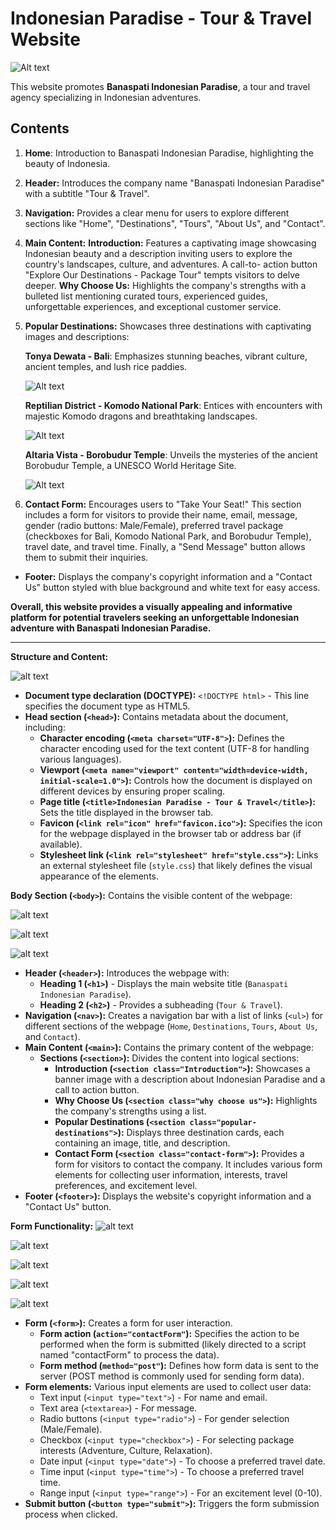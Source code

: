 # Indonesian Paradise - Tour & Travel Website
![Alt text](https://static.vecteezy.com/system/resources/thumbnails/003/088/519/small_2x/indonesia-landmark-background-concept-free-vector.jpg)

This website promotes **Banaspati Indonesian Paradise**, a tour and travel agency specializing in Indonesian adventures.

## Contents
1. **Home**: Introduction to Banaspati Indonesian Paradise, highlighting the beauty of Indonesia.
2. **Header:** Introduces the company name "Banaspati Indonesian Paradise" with a subtitle "Tour & Travel".
3. **Navigation:** Provides a clear menu for users to explore different sections like "Home", "Destinations", "Tours", "About Us", and "Contact".
4. **Main Content:**
    **Introduction:** Features a captivating image showcasing Indonesian beauty and a description inviting users to explore the country's landscapes, culture, and adventures. A call-to- action button "Explore Our Destinations - Package Tour" tempts visitors to delve deeper.
    **Why Choose Us:** Highlights the company's strengths with a bulleted list mentioning curated tours, experienced guides, unforgettable experiences, and exceptional customer service.
5. **Popular Destinations:** Showcases three destinations with captivating images and descriptions:

   **Tonya Dewata - Bali**: Emphasizes stunning beaches, vibrant culture, ancient temples, and lush rice paddies.
   
   ![Alt text](https://res.klook.com/image/upload/q_85/c_fill,w_1360/v1654586251/blog/wsnqunszlajd5ypjo29l.webp)

   **Reptilian District - Komodo National Park**: Entices with encounters with majestic Komodo dragons and breathtaking landscapes.
   
   ![Alt text](https://cdn0-production-images-kly.akamaized.net/1zKr7iJWTS89nUA5IDZM0fizQzs=/640x360/smart/filters:quality(75):strip_icc():format(webp)/kly-media-production/medias/2845460/original/065746700_1562308699-kadalbesarcov.jpg)
   
   **Altaria Vista - Borobudur Temple**: Unveils the mysteries of the ancient Borobudur Temple, a UNESCO World Heritage Site.

   ![Alt text](https://authentic-indonesia.com/wp-content/uploads/2020/11/borobudur-temple.jpg)

7. **Contact Form:** Encourages users to "Take Your Seat!"  This section includes a form for visitors to provide their name, email, message, gender (radio buttons: Male/Female), preferred travel package (checkboxes for Bali, Komodo National Park, and Borobudur Temple), travel date, and travel time. Finally, a "Send Message" button allows them to submit their inquiries.

* **Footer:** Displays the company's copyright information and a "Contact Us" button styled with blue background and white text for easy access.

**Overall, this website provides a visually appealing and informative platform for potential travelers seeking an unforgettable Indonesian adventure with Banaspati Indonesian Paradise.**

---

**Structure and Content:**

![alt text](<foto/foto 1 head.png>)
* **Document type declaration (DOCTYPE):** `<!DOCTYPE html>` -  This line specifies the document type as HTML5.
* **Head section (`<head>`):** Contains metadata about the document, including:
    * **Character encoding (`<meta charset="UTF-8">`):** Defines the character encoding used for the text content (UTF-8 for handling various languages).
    * **Viewport (`<meta name="viewport" content="width=device-width, initial-scale=1.0">`):** Controls how the document is displayed on different devices by ensuring proper scaling.
    * **Page title (`<title>Indonesian Paradise - Tour & Travel</title>`):**  Sets the title displayed in the browser tab.
    * **Favicon (`<link rel="icon" href="favicon.ico">`):**  Specifies the icon for the webpage displayed in the browser tab or address bar (if available).
    * **Stylesheet link (`<link rel="stylesheet" href="style.css">`):**  Links an external stylesheet file (`style.css`) that likely defines the visual appearance of the elements.

**Body Section (`<body>`):** Contains the visible content of the webpage:

![alt text](<foto/foto 2 navigasi.png>)

![alt text](<foto/foto 3 main & section pengenalan travel.png>)

![alt text](<foto/foto 4 destinasi.png>)
* **Header (`<header>`):**  Introduces the webpage with:
    * **Heading 1 (`<h1>`)** - Displays the main website title (`Banaspati Indonesian Paradise`).
    * **Heading 2 (`<h2>`)** - Provides a subheading (`Tour & Travel`).
* **Navigation (`<nav>`):**  Creates a navigation bar with a list of links (`<ul>`) for different sections of the webpage (`Home`, `Destinations`, `Tours`, `About Us`, and `Contact`).
* **Main Content (`<main>`):**  Contains the primary content of the webpage:
    * **Sections (`<section>`):**  Divides the content into logical sections:
        * **Introduction (`<section class="Introduction">`):**  Showcases a banner image with a description about Indonesian Paradise and a call to action button.
        * **Why Choose Us (`<section class="why choose us">`):**  Highlights the company's strengths using a list.
        * **Popular Destinations (`<section class="popular-destinations">`):**  Displays three destination cards, each containing an image, title, and description.
        * **Contact Form (`<section class="contact-form">`):**  Provides a form for visitors to contact the company. It includes various form elements for collecting user information, interests, travel preferences, and excitement level.
* **Footer (`<footer>`):**  Displays the website's copyright information and a "Contact Us" button.

**Form Functionality:**
![alt text](<foto/foto 5 text, email, text area.png>)

![alt text](<foto/foto 6 radio.png>)

![alt text](<foto/foto 7 checkbox.png>)

![alt text](<foto/foto 8 date, time, range, submit button.png>)

![alt text](<foto/foto 9 button.png>)


* **Form (`<form>`):**  Creates a form for user interaction.
    * **Form action (`action="contactForm"`):**  Specifies the action to be performed when the form is submitted (likely directed to a script named "contactForm" to process the data).
    * **Form method (`method="post"`):**  Defines how form data is sent to the server (POST method is commonly used for sending form data).
* **Form elements:**  Various input elements are used to collect user data:
    * Text input (`<input type="text">`) - For name and email.
    * Text area (`<textarea>`) - For message.
    * Radio buttons (`<input type="radio">`) - For gender selection (Male/Female).
    * Checkbox (`<input type="checkbox">`) - For selecting package interests (Adventure, Culture, Relaxation).
    * Date input (`<input type="date">`) - To choose a preferred travel date.
    * Time input (`<input type="time">`) - To choose a preferred travel time.
    * Range input (`<input type="range">`) - For an excitement level (0-10).
* **Submit button (`<button type="submit">`):**  Triggers the form submission process when clicked.
